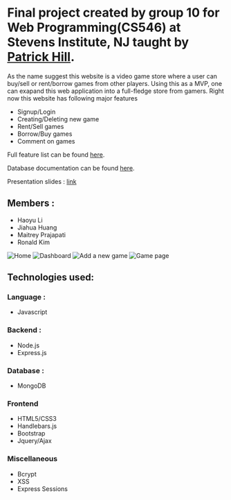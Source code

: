# Final project created by group 10 for Web Programming(CS546) at Stevens Institute, NJ taught by [Patrick Hill](http://www.graffixnyc.com/).

As the name suggest this website is a video game store where a user can buy/sell or rent/borrow games from other players.
Using this as a MVP, one can exapand this web application into a full-fledge store from gamers. Right now this website has following major features
- Signup/Login
- Creating/Deleting new game
- Rent/Sell games
- Borrow/Buy games
- Comment on games

Full feature list can be found [here](https://github.com/MaitreyPrajapati/CS546-FinalProject-Group10/blob/main/Documents/Features_Documentation.pdf).

Database documentation can be found [here](https://github.com/MaitreyPrajapati/CS546-FinalProject-Group10/blob/main/Documents/DB_Proposal.pdf).

Presentation slides : [link](https://github.com/MaitreyPrajapati/CS546-FinalProject-Group10/blob/main/Documents/Pitch_Presentation.pdf)

## Members :
- Haoyu Li
- Jiahua Huang
- Maitrey Prajapati
- Ronald Kim

![Home](https://github.com/MaitreyPrajapati/CS546-FinalProject-Group10/blob/main/SS/home.png)
![Dashboard](https://github.com/MaitreyPrajapati/CS546-FinalProject-Group10/blob/main/SS/dashboard.png)
![Add a new game](https://github.com/MaitreyPrajapati/CS546-FinalProject-Group10/blob/main/SS/addGame.png)
![Game page](https://github.com/MaitreyPrajapati/CS546-FinalProject-Group10/blob/main/SS/comment.png)


## Technologies used: 

### Language :
- Javascript 

### Backend : 
- Node.js 
- Express.js 

### Database : 
- MongoDB 

### Frontend 
- HTML5/CSS3 
- Handlebars.js
- Bootstrap 
- Jquery/Ajax

### Miscellaneous
- Bcrypt
- XSS
- Express Sessions
